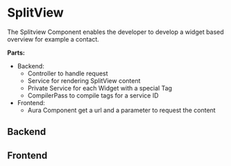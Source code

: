 # SplitView

The Splitview Component enables the developer to develop a widget based overview for example a contact.

__Parts:__

* Backend:
  * Controller to handle request
  * Service for rendering SplitView content
  * Private Service for each Widget with a special Tag
  * CompilerPass to compile tags for a service ID
* Frontend:
  * Aura Component get a url and a parameter to request the content
  
## Backend


## Frontend

